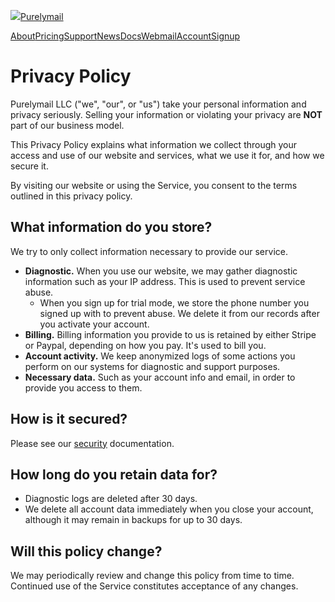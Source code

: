 [![](/favicon.svg)Purelymail](https://purelymail.com/)

[About](https://purelymail.com/about)[Pricing](https://purelymail.com/pricing)[Support](https://purelymail.com/support)[News](https://news.purelymail.com/)[Docs](https://purelymail.com/docs/)[Webmail](https://inbox.purelymail.com/)[Account](https://purelymail.com/manage/)[Signup](https://purelymail.com/signup/)

Privacy Policy
==============

Purelymail LLC ("we", "our", or "us") take your personal information and privacy seriously. Selling your information or violating your privacy are **NOT** part of our business model.

This Privacy Policy explains what information we collect through your access and use of our website and services, what we use it for, and how we secure it.

By visiting our website or using the Service, you consent to the terms outlined in this privacy policy.

What information do you store?
------------------------------

We try to only collect information necessary to provide our service.

* **Diagnostic.** When you use our website, we may gather diagnostic information such as your IP address. This is used to prevent service abuse.
    * When you sign up for trial mode, we store the phone number you signed up with to prevent abuse. We delete it from our records after you activate your account.
* **Billing.** Billing information you provide to us is retained by either Stripe or Paypal, depending on how you pay. It's used to bill you.
* **Account activity.** We keep anonymized logs of some actions you perform on our systems for diagnostic and support purposes.
* **Necessary data.** Such as your account info and email, in order to provide you access to them.

How is it secured?
------------------

Please see our [security](https://purelymail.com/docs/security) documentation.

How long do you retain data for?
--------------------------------

* Diagnostic logs are deleted after 30 days.
* We delete all account data immediately when you close your account, although it may remain in backups for up to 30 days.

Will this policy change?
------------------------

We may periodically review and change this policy from time to time. Continued use of the Service constitutes acceptance of any changes.